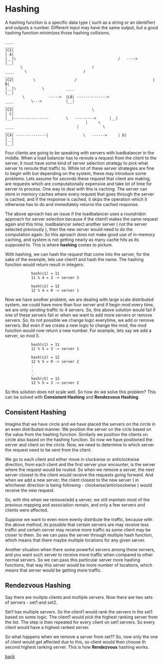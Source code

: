 # Hashing

A hashing function is a specific data type ( such as a string or an identifier) and outputs a number. Different input may have the same output, but a good hashing function minimizes those hashing collisions.

```
____																		____
|C1|																		| A|
|__|\												/	---->			|__|
	   \   								/
____	 \							/								____
|C2|		 \					/									| B|
|__|\			 \  		____									|__|
		\			----->	|LB| -------------->
____		\--->			|__|									____
|C3|									\									| C|
|__|----------------		\	--------->		|__|
									 |	   \ 
____							 |			 \						____
|C4| --------------|				\	------>		| D|
|__|																		|__|

```
Four clients are going to be speaking with servers with loadbalancer in the middle. When a load balancer has to reroute a request from the client to the server, it must have some kind of server selection strategy to pick what server to reroute that traffic to. While lot of these server strategies are fine to begin with but depending on the system, these may introduce some problems. Lets assume for seconds these request that client are making, are requests which are computationally expensive and take lot of time for server to process. One way to deal with this is caching. The server can store in memory caches where every request that goes through the server is cached, and if the response is cached, it skips the operation which it otherwise has to do and immediately returns the cached response.

The above aproach has an issue if the loadbalancer uses a roundrobin approach for server selection because if the client1 makes the same request again and this time, loadbalancer select another server ( not the server selected previously ), then the new server would need to do the computation again. So this aproach does not make good use of in-memory caching, and system is not getting nearly as many cache hits as its supposed to. This is where **hashing** comes to picture.

With hashing, we can hash the request that come into the server, for the sake of the example, lets use client1 and hash the name. The hashing function would return result in integers:

```
			hash(c1) = 11
			11 % 4 = 3 -> server 3

			hash(c2) = 12
			12 % 4 = 0 -> server 1

```

Now we have another problem, we are dealing with large scale distributed system, we could have more than four server and if begin mod every time, we are only sending traffic to 4 servers. So, this above solution would fail if one of these servers fail or when we want to add more servers or remove servers. So, its not possible we change logic everytime, we add or remove servers. But even if we create a new logic to change the mod, the mod function would now return a new number. For example, lets say we add a server, so mod 5.

```
			hash(c1) = 11
			11 % 5 = 3 -> server 1

			hash(c2) = 12
			12 % 5 = 0 -> server 2
			.
			.
			.
			hash(c5) = 12
			12 % 5 = 3 -> server 2
```
So this solution does not scale well. So how do we solve this problem? This can be solved with **Consistent Hashing** and **Rendezvous Hashing**.

## Consistent Hashing
Imagine that we have circle and we have placed the servers on the circle in an even distributed manner. We position the server on the cicle based on the value from the hashing function. Similarly we position the clients on circle also based on the hashing function. So now we have positioned the server and client on the circle. Now, we need to determine to which server the request need to be sent from the client.

We go to each client and either move in clockwise or anticlockwise direction, from each client and the first server your encounter, is the server where the request would be routed. So when we remove a server, the next server closest to the client would receive the requests going forward. And when we add a new server, the client closest to the new server ( in whichever direction is being following - clockwise/anticlosckwise ) would receive the new request.

So, with this when we remove/add a server, we still maintain most of the previous mapping and association remain, and only a few servers and clients were affected.

Suppose we want to even more evenly distribute the traffic, because with the above method, its possible that certain servers are may receive less traffic and certain server may receive more traffic as some client may be closer to them. So we can pass the server through multiple hash function, which means that there maybe multiple locations for any given server. 

Another situation when there some powerful servers among these servers, and you want such server to receive more traffic when compared to other normal servers. So we can pass this particular server more hashing functions, that way this server would be more number of locations, which means that server would be getting more traffic.

## Rendezvous Hashing
Say there are multple clients and multiple servers. Now there are two sets of servers - set1 and set2.

Set1 has multiple servers. So the client1 would rank the servers in the set1 based on some logic. The client1 would pick the highest ranking server from the list. The step is then repeated for every client on set1 servers. So every client would have a highest ranked server.

So what happens when we remove a server from set1? So, now only the one of client would get affected due to this, so client would then choose th second highest ranking server. This is how **Rendezvous** hashing works.

[back](../SystemDesign.md)